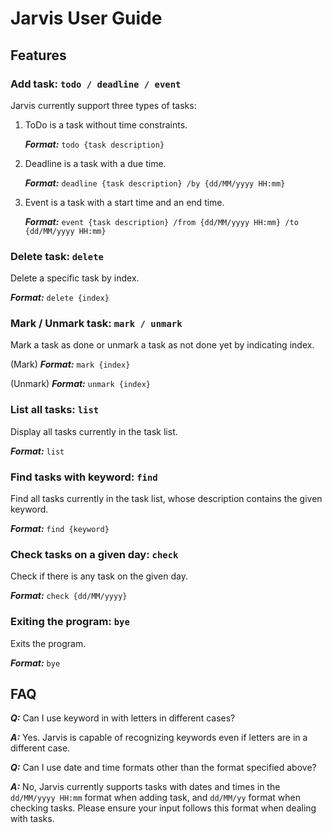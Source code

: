 # Jarvis User Guide

## Features 

### Add task: ```todo / deadline / event```
Jarvis currently support three types of tasks: 
1. ToDo is a task without time constraints.

   ***Format:***
    ```todo {task description}```
2. Deadline is a task with a due time.

   ***Format:***
   ```deadline {task description} /by {dd/MM/yyyy HH:mm}```
3. Event is a task with a start time and an end time.

   ***Format:***
   ```event {task description} /from {dd/MM/yyyy HH:mm} /to {dd/MM/yyyy HH:mm}```

### Delete task: ```delete```
Delete a specific task by index.
    
***Format:***
    ```delete {index}```

### Mark / Unmark task: ```mark / unmark```
Mark a task as done or unmark a task as not done yet by indicating index.

(Mark) ***Format:***
    ```mark {index}```

(Unmark) ***Format:***
    ```unmark {index}```

### List all tasks: ```list```
Display all tasks currently in the task list.

***Format:***
    ```list```

### Find tasks with keyword: ```find```
Find all tasks currently in the task list, 
whose description contains the given keyword.

***Format:***
    ```find {keyword}```

### Check tasks on a given day: ```check```
Check if there is any task on the given day.

***Format:***
    ```check {dd/MM/yyyy}```

### Exiting the program: ```bye```
Exits the program.

***Format:***
    ```bye```

## FAQ
***Q:*** Can I use keyword in with letters in different cases?

***A:*** Yes. Jarvis is capable of recognizing keywords 
even if letters are in a different case.

***Q:*** Can I use date and time formats other than the format specified above?

***A:*** No, Jarvis currently supports tasks with dates and times in the ```dd/MM/yyyy HH:mm``` format when adding task,
and ```dd/MM/yy``` format when checking tasks. Please ensure your input follows this format when dealing with tasks.



